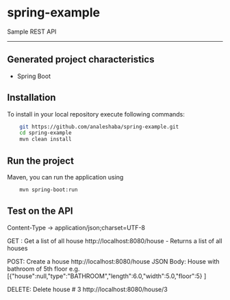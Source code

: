# spring-example
Sample REST API

-------


Generated project characteristics
-------------------------
* Spring Boot
 
Installation
------------

To install in your local repository execute following commands:

```bash
    git https://github.com/analeshaba/spring-example.git
    cd spring-example
    mvn clean install
```


Run the project
----------------
 Maven, you can run the application using 
```bash
	mvn spring-boot:run
```

Test on the API
-------------------
Content-Type → application/json;charset=UTF-8

GET : Get a list of all house
	http://localhost:8080/house - Returns a list of all houses
	
POST: Create a house
	http://localhost:8080/house
	JSON Body: House with bathroom of 5th floor
	e.g.  [{"house":null,"type":"BATHROOM","length":6.0,"width":5.0,"floor":5} ]

DELETE: Delete house # 3
	http://localhost:8080/house/3




	

